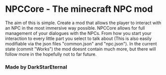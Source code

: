 # NPCCore - The minecraft NPC mod

The aim of this is simple. Create a mod that allows the player to interact with an NPC in the most immersive way possible.
NPCCore allows for full management of your dialogues with the NPCs. From how you start your interaction to every little part you select to talk about (This is also easily modifiable via the json files "common.json" and "npc.json"). In the current state (commit "Works") the mod doesnt contain much more, but there will follow more in the hopefully not to far future.

### Made by DarkStarEternal
